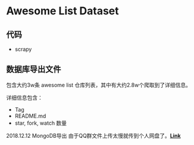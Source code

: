 # Awesome List Dataset

## 代码

- scrapy




## 数据库导出文件

包含大约3w条 awesome list 仓库列表，其中有大约2.8w个爬取到了详细信息。

详细信息包含：
- Tag
- README.md
- star, fork, watch 数量



2018.12.12 MongoDB导出
由于QQ群文件上传太慢就传到个人网盘了。**[Link](https://disk.hesay.me/data/github/)**

